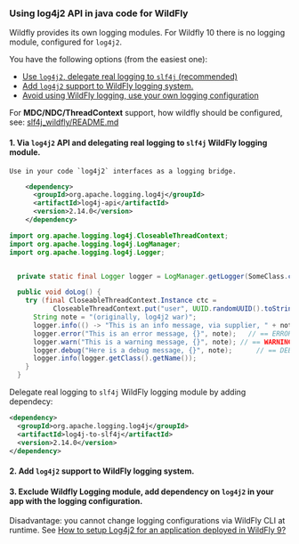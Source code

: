 ### Using log4j2 API in java code for WildFly

Wildfly provides its own logging modules. 
For Wildfly 10 there is no logging module, configured for `log4j2`.

You have the following options (from the easiest one):
- [Use `log4j2`, delegate real logging to `slf4j` (recommended)](#1-via-log4j2-api-and-delegating-real-logging-to-slf4j-wildfly-logging-module)
- [Add `log4j2` support to WildFly logging system.](#2-add-log4j2-support-to-wildfly-logging-system)
- [Avoid using WildFly logging, use your own logging configuration](#3-exclude-wildfly-logging-module-add-dependency-on-log4j2-in-your-app-with-the-logging-configuration)

For **MDC/NDC/ThreadContext** support, how wildfly should be configured, see: [slf4j_wildfly/README.md](../slf4j_wildfly/README.md)


#### 1. Via `log4j2` API and delegating real logging to `slf4j` WildFly logging module.
   
    Use in your code `log4j2` interfaces as a logging bridge.
```xml
    <dependency>
      <groupId>org.apache.logging.log4j</groupId>
      <artifactId>log4j-api</artifactId>
      <version>2.14.0</version>
    </dependency>
```
```java
import org.apache.logging.log4j.CloseableThreadContext;
import org.apache.logging.log4j.LogManager;
import org.apache.logging.log4j.Logger;


  private static final Logger logger = LogManager.getLogger(SomeClass.class.getName());

  public void doLog() {
    try (final CloseableThreadContext.Instance ctc =
           CloseableThreadContext.put("user", UUID.randomUUID().toString())) {
      String note = "(originally, log4j2 war)";
      logger.info(() -> "This is an info message, via supplier, " + note);      // == INFO
      logger.error("This is an error message, {}", note);   // == ERROR
      logger.warn("This is a warning message, {}", note); // == WARNING
      logger.debug("Here is a debug message, {}", note);      // == DEBUG
      logger.info(logger.getClass().getName());
    }
  }
```
   
Delegate real logging to  `slf4j` WildFly logging module by adding dependecy:
```xml
<dependency>
  <groupId>org.apache.logging.log4j</groupId>
  <artifactId>log4j-to-slf4j</artifactId>
  <version>2.14.0</version>
</dependency>
```

#### 2. Add `log4j2` support to WildFly logging system.

#### 3. Exclude Wildfly Logging module, add dependency on `log4j2` in your app with the logging configuration.

  Disadvantage: you cannot change logging configurations via WildFly CLI at runtime.
  See [How to setup Log4j2 for an application deployed in WildFly 9?](https://stackoverflow.com/questions/35402632/how-to-setup-log4j2-for-an-application-deployed-in-wildfly-9)
